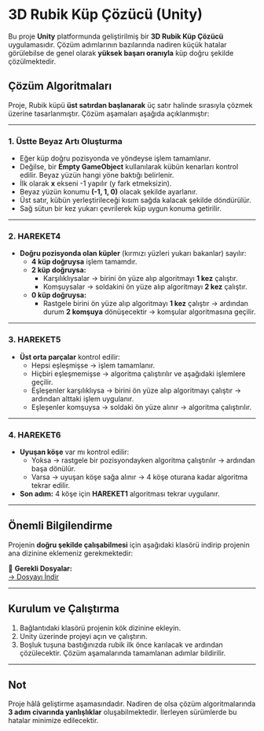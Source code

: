 # 3D Rubik Küp Çözücü (Unity)

Bu proje **Unity** platformunda geliştirilmiş bir **3D Rubik Küp Çözücü** uygulamasıdır. Çözüm adımlarının bazılarında nadiren küçük hatalar görülebilse de genel olarak **yüksek başarı oranıyla** küp doğru şekilde çözülmektedir.

## Çözüm Algoritmaları

Proje, Rubik küpü **üst satırdan başlanarak** üç satır halinde sırasıyla çözmek üzerine tasarlanmıştır. Çözüm aşamaları aşağıda açıklanmıştır:

---

### 1. Üstte Beyaz Artı Oluşturma

- Eğer küp doğru pozisyonda ve yöndeyse işlem tamamlanır.
- Değilse, bir **Empty GameObject** kullanılarak kübün kenarları kontrol edilir. Beyaz yüzün hangi yöne baktığı belirlenir.
- İlk olarak **x** ekseni -1 yapılır (y fark etmeksizin).
- Beyaz yüzün konumu **(-1, 1, 0)** olacak şekilde ayarlanır.
- Üst satır, kübün yerleştirileceği kısım sağda kalacak şekilde döndürülür.
- Sağ sütun bir kez yukarı çevrilerek küp uygun konuma getirilir.

---

### 2. HAREKET4

- **Doğru pozisyonda olan küpler** (kırmızı yüzleri yukarı bakanlar) sayılır:
  - **4 küp doğruysa** işlem tamamdır.
  - **2 küp doğruysa:**
    - Karşılıklıysalar → birini ön yüze alıp algoritmayı **1 kez** çalıştır.
    - Komşuysalar → soldakini ön yüze alıp algoritmayı **2 kez** çalıştır.
  - **0 küp doğruysa:**
    - Rastgele birini ön yüze alıp algoritmayı **1 kez** çalıştır → ardından durum **2 komşuya** dönüşecektir → komşular algoritmasına geçilir.

---

### 3. HAREKET5

- **Üst orta parçalar** kontrol edilir:
  - Hepsi eşleşmişse → işlem tamamlanır.
  - Hiçbiri eşleşmemişse → algoritma çalıştırılır ve aşağıdaki işlemlere geçilir.
  - Eşleşenler karşılıklıysa → birini ön yüze alıp algoritmayı çalıştır → ardından alttaki işlem uygulanır.
  - Eşleşenler komşuysa → soldaki ön yüze alınır → algoritma çalıştırılır.

---

### 4. HAREKET6

- **Uyuşan köşe** var mı kontrol edilir:
  - Yoksa → rastgele bir pozisyondayken algoritma çalıştırılır → ardından başa dönülür.
  - Varsa → uyuşan köşe sağa alınır → 4 köşe oturana kadar algoritma tekrar edilir.
- **Son adım:** 4 köşe için **HAREKET1** algoritması tekrar uygulanır.

---

## Önemli Bilgilendirme

Projenin **doğru şekilde çalışabilmesi** için aşağıdaki klasörü indirip projenin ana dizinine eklemeniz gerekmektedir:

📂 **Gerekli Dosyalar:**  
[→ Dosyayı İndir](https://drive.google.com/drive/folders/15iPpTxV7x-MSgYt93GHXABTFbx3EUJyw?usp=sharing)

---

## Kurulum ve Çalıştırma

1. Bağlantıdaki klasörü projenin kök dizinine ekleyin.
2. Unity üzerinde projeyi açın ve çalıştırın.
3. Boşluk tuşuna bastığınızda rubik ilk önce karılacak ve ardından çözülecektir. Çözüm aşamalarında tamamlanan adımlar bildirilir.

---

## Not

Proje hâlâ geliştirme aşamasındadır. Nadiren de olsa çözüm algoritmalarında **3 adım civarında yanlışlıklar** oluşabilmektedir. İlerleyen sürümlerde bu hatalar minimize edilecektir.
